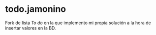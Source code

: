 # todo.jamonino
Fork de lista *To do* en la que implemento mi propia solución a la hora de insertar valores en la BD.
